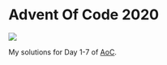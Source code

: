 # Advent Of Code 2020

![](https://github.com/kohnech/advent_of_code_2020/workflows/Test/badge.svg)


My solutions for Day 1-7 of [AoC](https://adventofcode.com/2020/).

